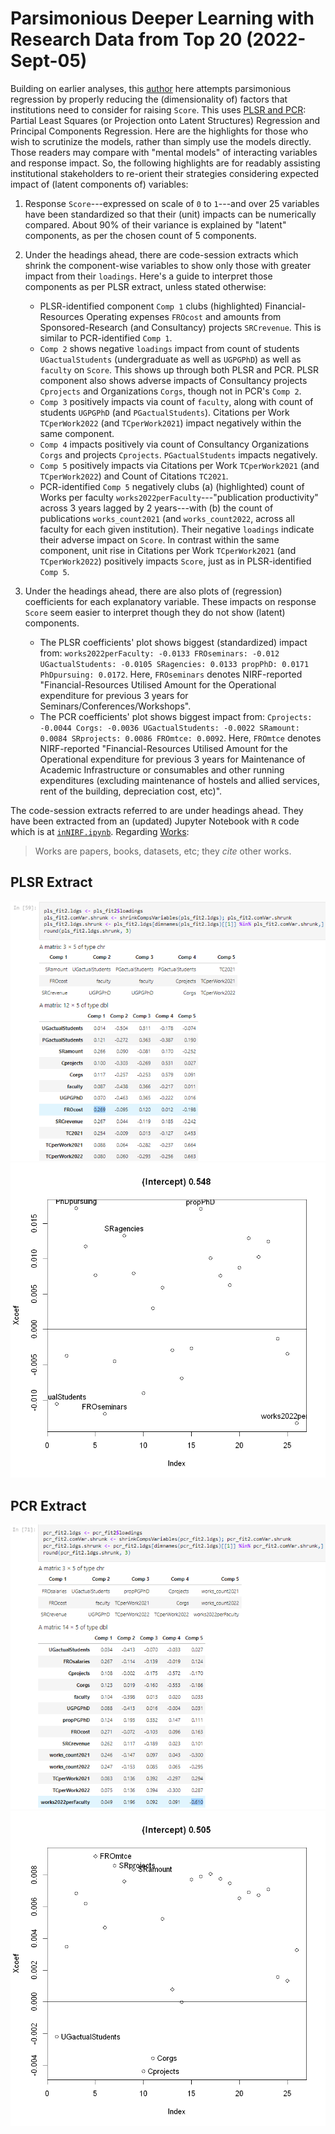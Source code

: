# Parsimonious Deeper Learning with Research Data from Top 20 (2022-Sept-05)
Building on earlier analyses, this [author](mailto:yadevinit@gmail.com) here attempts parsimonious regression by properly reducing the (dimensionality of) factors that institutions need to consider for raising `Score`. This uses [PLSR and PCR](http://www.science.smith.edu/~jcrouser/SDS293/labs/lab11-r.html): Partial Least Squares (or Projection onto Latent Structures) Regression and Principal Components Regression. Here are the highlights for those who wish to scrutinize the models, rather than simply use the models directly. Those readers may compare with "mental models" of interacting variables and response impact. So, the following highlights are for readably assisting institutional stakeholders to re-orient their strategies considering expected impact of (latent components of) variables:

1.    Response `Score`---expressed on scale of `0` to `1`---and over 25 variables have been standardized so that their (unit) impacts can be numerically compared. About 90% of their variance is explained by "latent" components, as per the chosen count of 5 components.
2.    Under the headings ahead, there are code-session extracts which shrink the component-wise variables to show only those with greater impact from their `loadings`. Here's a guide to interpret those components as per PLSR extract, unless stated otherwise:
      +    PLSR-identified component `Comp 1` clubs (highlighted) Financial-Resources Operating expenses `FROcost` and amounts from Sponsored-Research (and Consultancy) projects `SRCrevenue`. This is similar to PCR-identified `Comp 1`.
      +    `Comp 2` shows negative `loadings` impact from count of students `UGactualStudents` (undergraduate as well as `UGPGPhD`) as well as `faculty` on `Score`. This shows up through both PLSR and PCR. PLSR component also shows adverse impacts of Consultancy projects `Cprojects` and Organizations `Corgs`, though not in PCR's `Comp 2`.
      +    `Comp 3` positively impacts via count of `faculty`, along with count of students `UGPGPhD` (and `PGactualStudents`). Citations per Work `TCperWork2022` (and `TCperWork2021`) impact negatively within the same component.
      +    `Comp 4` impacts positively via count of Consultancy Organizations `Corgs` and projects `Cprojects`. `PGactualStudents` impacts negatively.
      +    `Comp 5` positively impacts via Citations per Work `TCperWork2021` (and `TCperWork2022`) and Count of Citations `TC2021`.
      +    PCR-identified `Comp 5` negatively clubs (a) (highlighted) count of Works per faculty `works2022perFaculty`---"publication productivity" across 3 years lagged by 2 years---with (b) the count of publications `works_count2021` (and `works_count2022`, across all faculty for each given institution). Their negative `loadings` indicate their adverse impact on `Score`. In contrast within the same component, unit rise in Citations per Work `TCperWork2021` (and `TCperWork2022`) positively impacts `Score`, just as in PLSR-identified `Comp 5`.
   
3.    Under the headings ahead, there are also plots of (regression) coefficients for each explanatory variable. These impacts on response `Score` seem easier to interpret though they do not show (latent) components.
      +   The PLSR coefficients' plot shows biggest (standardized) impact from: `works2022perFaculty: -0.0133 FROseminars: -0.012 UGactualStudents: -0.0105 SRagencies: 0.0133 propPhD: 0.0171 PhDpursuing: 0.0172`. Here, `FROseminars` denotes NIRF-reported "Financial-Resources Utilised Amount for the Operational expenditure for previous 3 years for Seminars/Conferences/Workshops".
      +   The PCR coefficients' plot shows biggest impact from: `Cprojects: -0.0044 Corgs: -0.0036 UGactualStudents: -0.0022 SRamount: 0.0084 SRprojects: 0.0086 FROmtce: 0.0092`. Here, `FROmtce` denotes NIRF-reported "Financial-Resources Utilised Amount for the Operational expenditure for previous 3 years for Maintenance of Academic Infrastructure or consumables and other running expenditures (excluding maintenance of hostels and allied services, rent of the building, depreciation cost, etc)".

The code-session extracts referred to are under headings ahead. They have been extracted from an (updated) Jupyter Notebook with `R` code which is at [`inNIRF.ipynb`](./worldClass/inNIRF-2022Sept05-1813.ipynb). Regarding [Works](https://docs.openalex.org/):

>    Works are papers, books, datasets, etc; they *cite* other works.

## PLSR Extract
![](./worldClass/PLSRcomps.png)
![](./worldClass/pls_fit2plotXcoef.png)

## PCR Extract
![](./worldClass/PCRcomps.png)
![](./worldClass/pcr_fit2plotXcoef.png)
